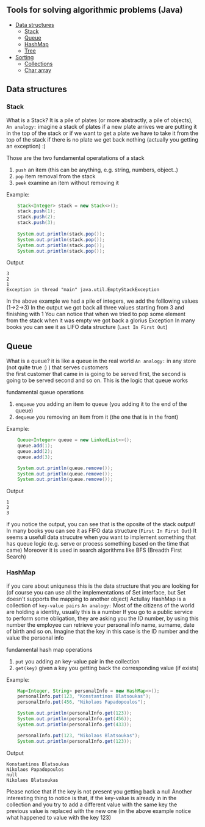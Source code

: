 ## Tools for solving algorithmic problems (Java)

* [Data structures](#data-structures)
    * [Stack](#stack)
    * [Queue](#queue)
    * [HashMap](#hashmap)
    * [Tree](#tree)
* [Sorting](#sorting)
    * [Collections](#collections)
    * [Char array](#char-array)

## Data structures

### Stack

What is a Stack? It is a pile of plates (or more abstractly, a pile of objects),
`An analogy:` imagine a stack of plates
if a new plate arrives we are putting it in the top of the stack or 
if we want to get a plate we have to take it from the top of the stack
if there is no plate we get back nothing (actually you getting an exception) :)

Those are the two fundamental operatations of a stack
1. `push` an item (this can be anything, e.g. string, numbers, object..)
2. `pop` item removal from the stack
3. `peek` examine an item without removing it

Example:
```java
    Stack<Integer> stack = new Stack<>();
    stack.push(1);
    stack.push(2);
    stack.push(3);
    
    System.out.println(stack.pop());
    System.out.println(stack.pop());
    System.out.println(stack.pop());
    System.out.println(stack.pop());
```
Output
```
3
2
1
Exception in thread "main" java.util.EmptyStackException
```

In the above example we had a pile of integers, we add the folllowing 
values (1->2->3)
In the output we got back all three values starting from 3 and finishing with 1
You can notice that when we tried to pop some element from the stack when it was empty we got back a glorius Exception
In many books you can see it as LIFO data structure (`Last In First Out`)

## Queue

What is a queue? it is like a queue in the real world
`An analogy:` in any store (not quite true :) ) that serves customers  
the first customer that came in is going to be served first, the second is
going to be served second and so on.
This is the logic that queue works 

fundamental queue operations

1. `enqueue` you adding an item to queue
(you adding it to the end of the queue)
2. `dequeue` you removing an item from it 
(the one that is in the front)

Example:
```java
    Queue<Integer> queue = new LinkedList<>();
    queue.add(1);
    queue.add(2);
    queue.add(3);

    System.out.println(queue.remove());
    System.out.println(queue.remove());
    System.out.println(queue.remove());
```
Output
```
1
2
3
```
if you notice the output, you can see that is the oposite of the stack output!
In many books you can see it as FIFO data structure (`First In First Out`)
It seems a usefull data strucutre when you want to implement something 
that has queue logic (e.g. serve or process something based on the time that came)
Moreover it is used in search algorithms like BFS (Breadth First Search)

### HashMap

if you care about uniquness this is the data structure that you are looking for (of course you can use all the implementations of Set interface, but Set doesn't supports the mapping to another object)
Actullay HashMap is a collection of `key-value pairs`
`An analogy:` Most of the citizens of the world are holding a identity, usually this is a number
If you go to a public service to perform some obligation, they are asking you the ID number, by using this number the employee can retrieve your personal info name, surname, date of birth and so on.
Imagine that the key in this case is the ID number and the value the personal info

fundamental hash map operations

1. `put` you adding an key-value pair in the collection
2. `get(key)` given a key you getting back the corresponding value (if exists) 

Example:
```java
    Map<Integer, String> personalInfo = new HashMap<>();
    personalInfo.put(123, "Konstantinos Blatsoukas");
    personalInfo.put(456, "Nikolaos Papadopoulos");

    System.out.println(personalInfo.get(123));
    System.out.println(personalInfo.get(456));
    System.out.println(personalInfo.get(433));

    personalInfo.put(123, "Nikolaos Blatsoukas");
    System.out.println(personalInfo.get(123));
```
Output
```
Konstantinos Blatsoukas
Nikolaos Papadopoulos
null
Nikolaos Blatsoukas
```
Please notice that if the key is not present you getting back a null
Another interesting thing to notice is that, if the key-value is already in
in the collection and you try to add a different value with the same key
the previous value is replaced with the new one (in the above example notice what happened to value with the key 123)

